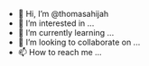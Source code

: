 - 👋 Hi, I’m @thomasahijah
- 👀 I’m interested in ...
- 🌱 I’m currently learning ...
- 💞️ I’m looking to collaborate on ...
- 📫 How to reach me ...

<!---
thomasahijah/thomasahijah is a ✨ special ✨ repository because its `README.md` (this file) appears on your GitHub profile.
You can click the Preview link to take a look at your changes.
--->
